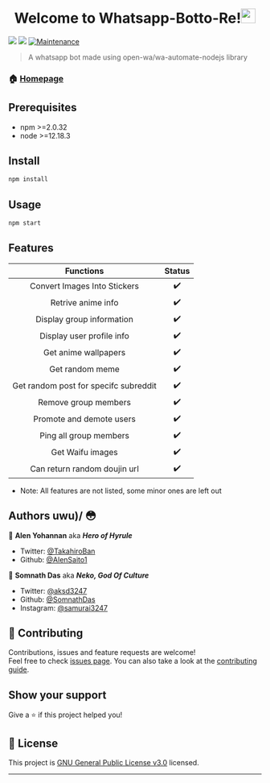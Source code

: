 <h1 align="center">Welcome to Whatsapp-Botto-Re!<img src="https://github.com/TheDudeThatCode/TheDudeThatCode/blob/master/Assets/Hi.gif" width="29px"> </h1>
<p>
  <img src="https://camo.githubusercontent.com/4d098bb36bf96a8b9ec4821bec5866d86bca15b7/68747470733a2f2f696d672e736869656c64732e696f2f6e706d2f762f406f70656e2d77612f77612d6175746f6d6174652e7376673f636f6c6f723d677265656e" />
  <img src="https://camo.githubusercontent.com/5c22deff6293ca12d3bc1159c6cc3a5cc9579550/68747470733a2f2f696d672e736869656c64732e696f2f6e6f64652f762f406f70656e2d77612f77612d6175746f6d617465" />
  <a href="https://github.com/SomnathDas/Whatsapp-Botto-Re/commit-activity" target="_blank">
    <img alt="Maintenance" src="https://img.shields.io/badge/Maintained%3F-yes-green.svg" />
  </a>
</p>

> A whatsapp bot made using open-wa/wa-automate-nodejs library

### 🏠 [Homepage](https://github.com/SomnathDas/Whatsapp-Botto-Re)

## Prerequisites

- npm >=2.0.32
- node >=12.18.3

## Install

```sh
npm install
```

## Usage

```sh
npm start
```

## Features 

| Functions                     | Status |
|:-----------------------------:|:------:|
| Convert Images Into Stickers  | :heavy_check_mark: |
| Retrive anime info            | :heavy_check_mark: |
| Display group information     | :heavy_check_mark: |
| Display user profile info     | :heavy_check_mark: |
| Get anime wallpapers          | :heavy_check_mark: |
| Get random meme               | :heavy_check_mark: |
| Get random post for specifc subreddit| :heavy_check_mark: |
| Remove group members          | :heavy_check_mark: |
| Promote and demote users      | :heavy_check_mark: |
| Ping all group members        | :heavy_check_mark: |
| Get Waifu images              | :heavy_check_mark: |
| Can return random doujin url  | :heavy_check_mark: |

* Note: All features are not listed, some minor ones are left out


## Authors uwu)/ 😳️

👤 **Alen Yohannan** aka ***Hero of Hyrule***

* Twitter: [@TakahiroBan](https://twitter.com/TakahiroBan)
* Github: [@AlenSaito1](https://github.com/AlenSaito1)

👤 **Somnath Das** aka ***Neko, God Of Culture***

* Twitter: [@aksd3247](https://twitter.com/aksd3247)
* Github: [@SomnathDas](https://github.com/SomnathDas)
* Instagram: [@samurai3247](https://www.instagram.com/samurai3247)

## 🤝 Contributing

Contributions, issues and feature requests are welcome!<br />Feel free to check [issues page](https://github.com/SomnathDas/Whatsapp-Botto-Re/issues). You can also take a look at the [contributing guide](https://github.com/SomnathDas/Whatsapp-Botto-Re/edit/master/CONTRIBUTING.md).

## Show your support

Give a ⭐️ if this project helped you!

## 📝 License

This project is [GNU General Public License v3.0](https://github.com/SomnathDas/Whatsapp-Botto-Re/blob/master/LICENSE) licensed.

***
